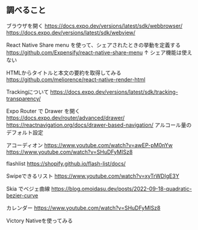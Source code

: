 
## 調べること

ブラウザを開く
https://docs.expo.dev/versions/latest/sdk/webbrowser/
https://docs.expo.dev/versions/latest/sdk/webview/

React Native Share menu を使って、シェアされたときの挙動を定義する
https://github.com/Expensify/react-native-share-menu
↑
シェア機能は使えない

HTMLからタイトルと本文の要約を取得してみる
https://github.com/meliorence/react-native-render-html


Trackingについて
https://docs.expo.dev/versions/latest/sdk/tracking-transparency/

Expo Router で Drawer を開く
https://docs.expo.dev/router/advanced/drawer/
https://reactnavigation.org/docs/drawer-based-navigation/
アルコール量のデフォルト設定


アコーディオン
https://www.youtube.com/watch?v=awEP-pM0nYw
https://www.youtube.com/watch?v=SHuDFyMISz8

flashlist
https://shopify.github.io/flash-list/docs/

Swipeできるリスト
https://www.youtube.com/watch?v=xyTrWDIgE3Y

Skia でベジェ曲線
https://blog.omoidasu.dev/posts/2022-09-18-quadratic-bezier-curve

カレンダー
https://www.youtube.com/watch?v=SHuDFyMISz8

Victory Nativeを使ってみる
